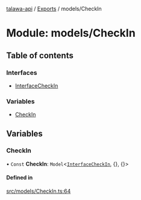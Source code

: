 [talawa-api](../README.md) / [Exports](../modules.md) / models/CheckIn

# Module: models/CheckIn

## Table of contents

### Interfaces

- [InterfaceCheckIn](../interfaces/models_CheckIn.InterfaceCheckIn.md)

### Variables

- [CheckIn](models_CheckIn.md#checkin)

## Variables

### CheckIn

• `Const` **CheckIn**: `Model`\<[`InterfaceCheckIn`](../interfaces/models_CheckIn.InterfaceCheckIn.md), \{\}, \{\}\>

#### Defined in

[src/models/CheckIn.ts:64](https://github.com/PalisadoesFoundation/talawa-api/blob/8707a9c/src/models/CheckIn.ts#L64)
